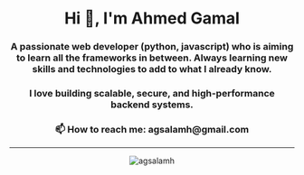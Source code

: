 <h1 align="center">Hi 👋, I'm Ahmed Gamal</h1>
<h3 align="center">A passionate web developer (python, javascript) who is aiming to learn all the frameworks in between. Always learning new skills and technologies to add to what I already know.</h3>
<h3 align="center">I love building scalable, secure, and high-performance backend systems.</h3>
<h3 align="center">📫 How to reach me: agsalamh@gmail.com</h3>

---
<p align="center"> <img src="https://komarev.com/ghpvc/?username=agsalamh&label=Profile%20views&color=0e75b6&style=flat" alt="agsalamh" /> </p>
